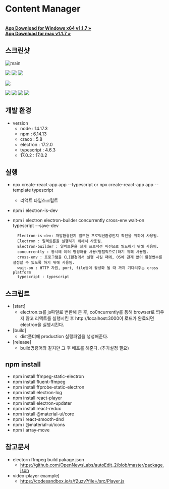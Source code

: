 # Content Manager

<br>
<a href="https://github.com/jun-young1993/electron/releases/download/v1.1.8/ContentManager-Setup-1.1.8-x64.exe"><strong>App Download for Windows x64 v1.1.7 »</strong></a>
<br>
<a href="https://github.com/jun-young1993/electron/releases/download/v1.1.8/ContentManager-1.1.8-arm64.dmg"><strong>App Download for mac v1.1.7 »</strong></a>

## 스크린샷
![main](https://user-images.githubusercontent.com/102360897/184477107-6769a937-5cdb-4906-8aa2-ef29e6a4c4c9.png)

![](https://user-images.githubusercontent.com/102360897/184477100-0a7908d6-6f51-4127-b6f1-9b28e3f08c40.png)
![](https://user-images.githubusercontent.com/102360897/184477083-6c02d27d-aac4-4ea1-9009-450d67894a8c.png)
![](https://user-images.githubusercontent.com/102360897/184477103-9c7e3d8a-5a1c-4b74-8578-723f78b9649a.png)


![](https://user-images.githubusercontent.com/102360897/184477098-55b66e2a-119f-4c95-b5ef-ec25c0e709a7.png)

![](https://user-images.githubusercontent.com/102360897/184477091-162cda17-07f2-48c4-bc56-d9e690647fb0.png)
![](https://user-images.githubusercontent.com/102360897/184477108-fb649eb3-5d70-4ecb-b2a7-49843dce1bb8.png)
![](https://user-images.githubusercontent.com/102360897/184477110-daebdcf1-b7d7-46a0-b0f9-c97e60e56804.png)
![](https://user-images.githubusercontent.com/102360897/184477111-add5ebee-3edc-4011-a97d-d9121d94765f.png)

## 개발 환경
- version
    - node : 14.17.3
    - npm : 6.14.13
    - craco : 5.8
    - electron : 17.2.0
    - typescript : 4.6.3
    - 17.0.2 : 17.0.2

## 실행
- npx create-react-app app --typescript or npx create-react-app app --template typescript
	- 리액트 타입스크립트 
- npm i electron-is-dev
- npm i electron electron-builder concurrently cross-env wait-on typescript --save-dev


		Electron-is-dev: 개발환경인지 빌드한 프로덕션환경인지 확인을 위하여 사용됨.
		Electron : 일렉트론을 실행하기 위해서 사용됨.
		Electron-builder : 일렉트론을 실제 프로덕션 버전으로 빌드하기 위해 사용됨.
		concurrently : 동시에 여러 명령어를 사용(병렬적으로)하기 위해 사용됨.
		cross-env : 프로그램을 CLI환경에서 실행 시킬 때에, OS에 관계 없이 환경변수를 설정할 수 있도록 하기 위해 사용됨.
		wait-on : HTTP 자원, port, file등이 활성화 될 때 까지 기다려주는 cross platform
		typescript : typescript






## 스크립트
- [start] 
	- electron.ts를 js파일로 변환해 준 후, co0ncurrently를 통해 browser로 띄우지 않고 리액트를 실행시킨 후 http://localhost:3000이 로드가 완료되면 electron을 실행시킨다.
- [build] 
	- dist폴더에 production 실행파일을 생성해준다.
- [release]
	- build명령어와 같지만 그 후 배포를 해준다. (추가설정 필요)
	

## npm install
- npm install ffmpeg-static-electron
- npm install fluent-ffmpeg
- npm install ffprobe-static-electron
- npm install electron-log
- npm install react-player
- npm install electron-updater
- npm install react-redux
- npm install @material-ui/core
- npm i react-smooth-dnd
- npm i @material-ui/icons
- npm i array-move


## 참고문서
- electorn ffmpeg build pakage.json
	- https://github.com/OpenNewsLabs/autoEdit_2/blob/master/package.json
- video-player example)
	- https://codesandbox.io/s/f2uzv?file=/src/Player.js



